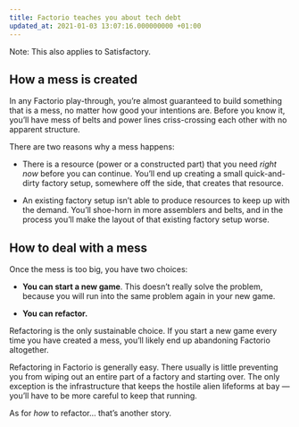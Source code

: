 ```yaml
---
title: Factorio teaches you about tech debt
updated_at: 2021-01-03 13:07:16.000000000 +01:00
---
```



Note: This also applies to Satisfactory.

## How a mess is created
In any Factorio play-through, you’re almost guaranteed to build something that is a mess, no matter how good your intentions are. Before you know it, you’ll have mess of belts and power lines criss-crossing each other with no apparent structure.

There are two reasons why a mess happens:

* There is a resource (power or a constructed part) that you need *right now* before you can continue. You’ll end up creating a small quick-and-dirty factory setup, somewhere off the side, that creates that resource.

* An existing factory setup isn’t able to produce resources to keep up with the demand. You’ll shoe-horn in more assemblers and belts, and in the process you’ll make the layout of that existing factory setup worse.

## How to deal with a mess
Once the mess is too big, you have two choices:

* **You can start a new game**. This doesn’t really solve the problem, because you will run into the same problem again in your new game.

* **You can refactor.**

Refactoring is the only sustainable choice. If you start a new game every time you have created a mess, you’ll likely end up abandoning Factorio altogether.

Refactoring in Factorio is generally easy. There usually is little preventing you from wiping out an entire part of a factory and starting over. The only exception is the infrastructure that keeps the hostile alien lifeforms at bay — you’ll have to be more careful to keep that running.

As for *how* to refactor… that’s another story.